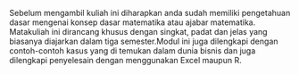 Sebelum mengambil kuliah ini diharapkan anda sudah memiliki pengetahuan dasar mengenai konsep dasar matematika atau ajabar matematika. Matakuliah ini dirancang khusus dengan singkat, padat dan jelas yang biasanya diajarkan dalam tiga semester.Modul ini juga dilengkapi dengan contoh-contoh kasus yang di temukan dalam dunia bisnis dan juga dilengkapi penyelesain dengan menggunakan Excel maupun R.
